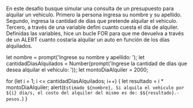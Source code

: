 En este desafío busque simular una consulta de un presupuesto para alquilar un vehiculo.
Primero la persona ingresa su nombre y su apellido.
Segundo, ingresa la cantidad de días que pretende alquilar el vehiculo.
Tercero, a través de una variable defini cuanto cuesta el día de alquiler.
Definidas las variables, hice un bucle FOR para que me devuelva a través de un ALERT cuanto costaría alquilar un auto en función de los días alquilados. 

let nombre = prompt('Ingrese su nombre y apellido: ');
let cantidadDiasAlquilados = Number(prompt('Ingrese la cantidad de días que desea alquilar el vehiculo: '));
let montoDiaAlquiler = 2000;

for (let i = 1; i <= cantidadDiasAlquilados; i++) {
    let resultado = i * montoDiaAlquiler;
    alert(`Estimado ${nombre},
    Si alquila el vehiculo por ${i} día/s, el costo del alquiler del mismo es de: $${resultado}.- pesos.`)
}